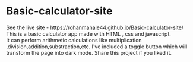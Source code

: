 # Basic-calculator-site
See the live site -  https://rohanmahale44.github.io/Basic-calculator-site/
This is a basic calculator app made with HTML , css and javascript.  
It can perform arithmetic calculations like multiplication ,division,addition,substraction,etc.
I've included a toggle button which will transform the page into dark mode. Share this project if you liked it.
